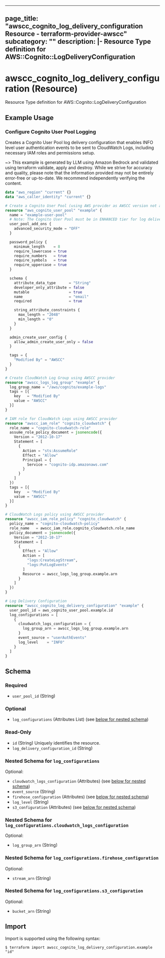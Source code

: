 
---
page_title: "awscc_cognito_log_delivery_configuration Resource - terraform-provider-awscc"
subcategory: ""
description: |-
  Resource Type definition for AWS::Cognito::LogDeliveryConfiguration
---

# awscc_cognito_log_delivery_configuration (Resource)

Resource Type definition for AWS::Cognito::LogDeliveryConfiguration

## Example Usage

### Configure Cognito User Pool Logging

Creates a Cognito User Pool log delivery configuration that enables INFO level user authentication events to be sent to CloudWatch Logs, including necessary IAM roles and permissions setup.

~> This example is generated by LLM using Amazon Bedrock and validated using terraform validate, apply and destroy. While we strive for accuracy and quality, please note that the information provided may not be entirely error-free or up-to-date. We recommend independently verifying the content.

```terraform
data "aws_region" "current" {}
data "aws_caller_identity" "current" {}

# Create a Cognito User Pool (using AWS provider as AWSCC version not available)
resource "aws_cognito_user_pool" "example" {
  name = "example-user-pool"
  # Note: The Cognito User Pool must be in ENHANCED tier for log delivery to work
  user_pool_add_ons {
    advanced_security_mode = "OFF"
  }

  password_policy {
    minimum_length    = 8
    require_lowercase = true
    require_numbers   = true
    require_symbols   = true
    require_uppercase = true
  }

  schema {
    attribute_data_type      = "String"
    developer_only_attribute = false
    mutable                  = true
    name                     = "email"
    required                 = true

    string_attribute_constraints {
      max_length = "2048"
      min_length = "0"
    }
  }

  admin_create_user_config {
    allow_admin_create_user_only = false
  }

  tags = {
    "Modified By" = "AWSCC"
  }
}

# Create CloudWatch Log Group using AWSCC provider
resource "awscc_logs_log_group" "example" {
  log_group_name = "/aws/cognito/example-logs"
  tags = [{
    key   = "Modified By"
    value = "AWSCC"
  }]
}

# IAM role for CloudWatch Logs using AWSCC provider
resource "awscc_iam_role" "cognito_cloudwatch" {
  role_name = "cognito-cloudwatch-role"
  assume_role_policy_document = jsonencode({
    Version = "2012-10-17"
    Statement = [
      {
        Action = "sts:AssumeRole"
        Effect = "Allow"
        Principal = {
          Service = "cognito-idp.amazonaws.com"
        }
      }
    ]
  })
  tags = [{
    key   = "Modified By"
    value = "AWSCC"
  }]
}

# CloudWatch Logs policy using AWSCC provider
resource "awscc_iam_role_policy" "cognito_cloudwatch" {
  policy_name = "cognito-cloudwatch-policy"
  role_name   = awscc_iam_role.cognito_cloudwatch.role_name
  policy_document = jsonencode({
    Version = "2012-10-17"
    Statement = [
      {
        Effect = "Allow"
        Action = [
          "logs:CreateLogStream",
          "logs:PutLogEvents"
        ]
        Resource = awscc_logs_log_group.example.arn
      }
    ]
  })
}

# Log Delivery Configuration
resource "awscc_cognito_log_delivery_configuration" "example" {
  user_pool_id = aws_cognito_user_pool.example.id
  log_configurations = [
    {
      cloudwatch_logs_configuration = {
        log_group_arn = awscc_logs_log_group.example.arn
      }
      event_source = "userAuthEvents"
      log_level    = "INFO"
    }
  ]
}
```

<!-- schema generated by tfplugindocs -->
## Schema

### Required

- `user_pool_id` (String)

### Optional

- `log_configurations` (Attributes List) (see [below for nested schema](#nestedatt--log_configurations))

### Read-Only

- `id` (String) Uniquely identifies the resource.
- `log_delivery_configuration_id` (String)

<a id="nestedatt--log_configurations"></a>
### Nested Schema for `log_configurations`

Optional:

- `cloudwatch_logs_configuration` (Attributes) (see [below for nested schema](#nestedatt--log_configurations--cloudwatch_logs_configuration))
- `event_source` (String)
- `firehose_configuration` (Attributes) (see [below for nested schema](#nestedatt--log_configurations--firehose_configuration))
- `log_level` (String)
- `s3_configuration` (Attributes) (see [below for nested schema](#nestedatt--log_configurations--s3_configuration))

<a id="nestedatt--log_configurations--cloudwatch_logs_configuration"></a>
### Nested Schema for `log_configurations.cloudwatch_logs_configuration`

Optional:

- `log_group_arn` (String)


<a id="nestedatt--log_configurations--firehose_configuration"></a>
### Nested Schema for `log_configurations.firehose_configuration`

Optional:

- `stream_arn` (String)


<a id="nestedatt--log_configurations--s3_configuration"></a>
### Nested Schema for `log_configurations.s3_configuration`

Optional:

- `bucket_arn` (String)

## Import

Import is supported using the following syntax:

```shell
$ terraform import awscc_cognito_log_delivery_configuration.example "id"
```
